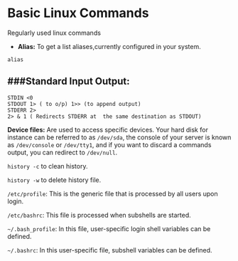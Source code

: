 # Basic Linux Commands
Regularly used linux commands

  * **Alias:** To get a list aliases,currently configured in your system.
  
  `alias`
  
###Standard Input Output:
----------------------
```
STDIN <0
STDOUT 1> ( to o/p) 1>> (to append output)
STDERR 2> 
2> & 1 ( Redirects STDERR at  the same destination as STDOUT)
```
**Device files:** Are used to access specific devices.
Your hard disk for instance can be referred to as `/dev/sda`, the console of your server is known as `/dev/console` or `/dev/tty1`, and if you want to discard a commands output, you can redirect to `/dev/null`.

`history -c`  to clean history.

`history -w`  to delete history file.

`/etc/profile`: This is the generic file that is processed by all users upon login.

`/etc/bashrc`: This file is processed when subshells are started.

`~/.bash_profile`: In this file, user-specific login shell variables can be defined.

`~/.bashrc`: In this user-specific file, subshell variables can be defined.

  
 


